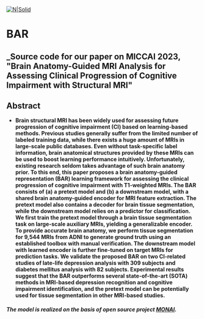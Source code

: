 [![N|Solid](https://mingxia.web.unc.edu/wp-content/uploads/sites/12411/2020/12/logo_MagicLab-horizontal-4.png)](https://mingxia.web.unc.edu/)

# BAR

## _Source code for our paper on MICCAI 2023, "Brain Anatomy-Guided MRI Analysis for Assessing Clinical Progression of Cognitive Impairment with Structural MRI"



## Abstract  

- **Brain structural MRI has been widely used for assessing future progression of cognitive impairment (CI) based on learning-based methods. Previous studies generally suffer from the limited number of labeled training data, while there exists a huge amount of MRIs in large-scale public databases. Even without task-specific label information, brain anatomical structures provided by these MRIs can be used to boost learning performance intuitively. Unfortunately, existing research seldom takes advantage of such brain anatomy prior. To this end, this paper proposes a brain anatomy-guided representation (BAR) learning framework for assessing the clinical progression of cognitive impairment with T1-weighted MRIs. The BAR consists of (a) a pretext model and (b) a downstream model, with a shared brain anatomy-guided encoder for MRI feature extraction. The pretext model also contains a decoder for brain tissue segmentation, while the downstream model relies on a predictor for classification. We first train the pretext model through a brain tissue segmentation task on large-scale auxiliary MRIs, yielding a generalizable encoder. To provide accurate brain anatomy, we perform tissue segmentation for 9,544 MRIs from ADNI to generate ground truth using an established toolbox with manual verification. The downstream model with learned encoder is further fine-tuned on target MRIs for prediction tasks. We validate the proposed BAR on two CI-related studies of late-life depression analysis with 309 subjects and diabetes mellitus analysis with 82 subjects. Experimental results suggest that the BAR outperforms several state-of-the-art (SOTA) methods in MRI-based depression recognition and cognitive impairment identification, and the pretext model can be potentially used for tissue segmentation in other MRI-based studies.**


##### The model is realized on the basis of open source project [MONAI](https://github.com/Project-MONAI/MONAI).
